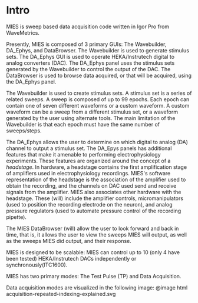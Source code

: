 # Intro

MIES is sweep based data acquisition code written in Igor Pro from WaveMetrics.

Presently, MIES is composed of 3 primary GUIs: The Wavebuilder, DA_Ephys, and
DataBrowser. The Wavebuilder is used to generate stimulus sets. The DA_Ephys
GUI is used to operate HEKA/Instrutech digital to analog converters (DAC). The
DA_Ephys panel uses the stimulus sets generated by the Wavebuilder to control
the output of the DAC. The DataBrowser is used to browse data acquired, or that
will be acquired, using the DA_Ephys panel.

The Wavebuilder is used to create stimulus sets. A stimulus set is a series of
related sweeps. A sweep is composed of up to 99 epochs. Each epoch can contain
one of seven different waveforms or a custom waveform. A custom waveform can be
a sweep from a different stimulus set, or a waveform generated by the user
using alternate tools. The main limitation of the Wavebuilder is that each
epoch must have the same number of sweeps/steps.

The DA_Ephys allows the user to determine on which digital to analog (DA)
channel to output a stimulus set. The DA_Epys panels has additional features
that make it amenable to performing electrophysiology experiments. These
features are organized around the concept of a *headstage*. In hardware, a
headstage contains the first amplification stage of amplifiers used in
electrophysiology recordings. MIES's software representation of the headstage
is the association of the amplifier used to obtain the recording, and the
channels on DAC used send and receive signals from the amplifier. MIES also
associates other hardware with the headstage. These (will) include the
amplifier controls, micromanipulators (used to position the recording electrode
on the neuron), and analog pressure regulators (used to automate pressure
control of the recording pipette).

The MIES DataBrowser (will) allow the user to look forward and back in time,
that is, it allows the user to view the sweeps MIES will output, as well as the
sweeps MIES did output, and their response.

MIES is designed to be scalable: MIES can control up to 10 (only 4 have been
tested) HEKA/Instrutech DACs independently or synchronously(ITC1600).

MIES has two primary modes: The Test Pulse (TP) and Data Acquisition.

Data acquisition modes are visualized in the following image:
@image html acquisition-repeated-indexing-explained.svg
